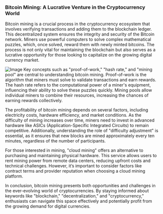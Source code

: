 ### Bitcoin Mining: A Lucrative Venture in the Cryptocurrency World

Bitcoin mining is a crucial process in the cryptocurrency ecosystem that involves verifying transactions and adding them to the blockchain ledger. This decentralized system ensures the integrity and security of the Bitcoin network. Miners use powerful computers to solve complex mathematical puzzles, which, once solved, reward them with newly minted bitcoins. The process is not only vital for maintaining the blockchain but also serves as a lucrative opportunity for those looking to capitalize on the growing digital currency market.


![Image](https://github.com/user-attachments/assets/b8266eee-691e-4ee1-99ef-bfa10d234fd4)
Key concepts such as "proof-of-work," "hash rate," and "mining pool" are central to understanding bitcoin mining. Proof-of-work is the algorithm that miners must solve to validate transactions and earn rewards. The hash rate refers to the computational power of a miner's equipment, influencing their ability to solve these puzzles quickly. Mining pools allow individual miners to combine their resources, increasing the chances of earning rewards collectively.

The profitability of bitcoin mining depends on several factors, including electricity costs, hardware efficiency, and market conditions. As the difficulty of mining increases over time, miners need to invest in advanced hardware like ASICs (Application-Specific Integrated Circuits) to remain competitive. Additionally, understanding the role of "difficulty adjustment" is essential, as it ensures that new blocks are mined approximately every ten minutes, regardless of the number of participants.

For those interested in mining, "cloud mining" offers an alternative to purchasing and maintaining physical hardware. This service allows users to rent mining power from remote data centers, reducing upfront costs and technical challenges. However, it’s important to consider factors like contract terms and provider reputation when choosing a cloud mining platform.

In conclusion, bitcoin mining presents both opportunities and challenges in the ever-evolving world of cryptocurrencies. By staying informed about keywords like "blockchain," "decentralization," and "cryptocurrency," enthusiasts can navigate this space effectively and potentially profit from the growing demand for digital currencies.